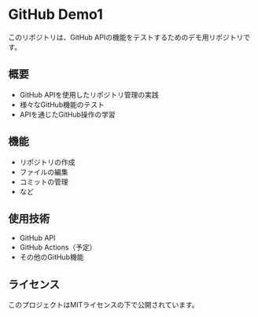 # GitHub Demo1

このリポジトリは、GitHub APIの機能をテストするためのデモ用リポジトリです。

## 概要

- GitHub APIを使用したリポジトリ管理の実践
- 様々なGitHub機能のテスト
- APIを通じたGitHub操作の学習

## 機能

- リポジトリの作成
- ファイルの編集
- コミットの管理
- など

## 使用技術

- GitHub API
- GitHub Actions（予定）
- その他のGitHub機能

## ライセンス

このプロジェクトはMITライセンスの下で公開されています。